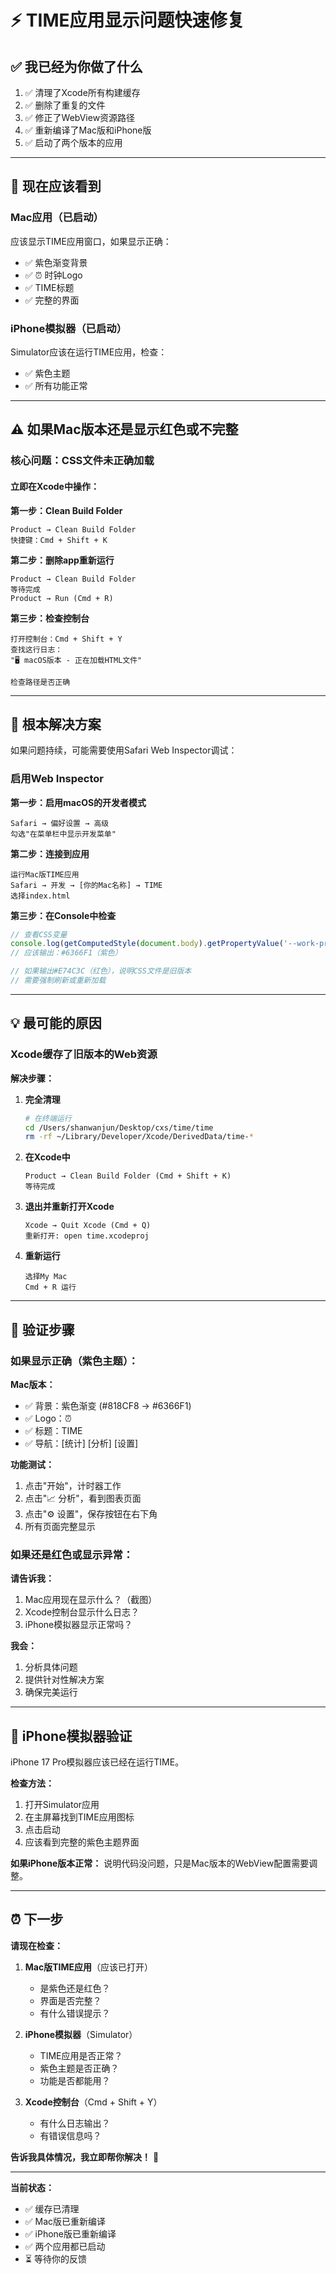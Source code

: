 # ⚡ TIME应用显示问题快速修复

## ✅ 我已经为你做了什么

1. ✅ 清理了Xcode所有构建缓存
2. ✅ 删除了重复的文件
3. ✅ 修正了WebView资源路径
4. ✅ 重新编译了Mac版和iPhone版
5. ✅ 启动了两个版本的应用

---

## 📱 现在应该看到

### Mac应用（已启动）
应该显示TIME应用窗口，如果显示正确：
- ✅ 紫色渐变背景
- ✅ ⏰ 时钟Logo  
- ✅ TIME标题
- ✅ 完整的界面

### iPhone模拟器（已启动）
Simulator应该在运行TIME应用，检查：
- ✅ 紫色主题
- ✅ 所有功能正常

---

## ⚠️ 如果Mac版本还是显示红色或不完整

### 核心问题：CSS文件未正确加载

#### 立即在Xcode中操作：

**第一步：Clean Build Folder**
```
Product → Clean Build Folder
快捷键：Cmd + Shift + K
```

**第二步：删除app重新运行**
```
Product → Clean Build Folder
等待完成
Product → Run (Cmd + R)
```

**第三步：检查控制台**
```
打开控制台：Cmd + Shift + Y
查找这行日志：
"🖥️ macOS版本 - 正在加载HTML文件"

检查路径是否正确
```

---

## 🔧 根本解决方案

如果问题持续，可能需要使用Safari Web Inspector调试：

### 启用Web Inspector

**第一步：启用macOS的开发者模式**
```
Safari → 偏好设置 → 高级
勾选"在菜单栏中显示开发菜单"
```

**第二步：连接到应用**
```
运行Mac版TIME应用
Safari → 开发 → [你的Mac名称] → TIME
选择index.html
```

**第三步：在Console中检查**
```javascript
// 查看CSS变量
console.log(getComputedStyle(document.body).getPropertyValue('--work-primary'));
// 应该输出：#6366F1（紫色）

// 如果输出#E74C3C（红色），说明CSS文件是旧版本
// 需要强制刷新或重新加载
```

---

## 💡 最可能的原因

### Xcode缓存了旧版本的Web资源

**解决步骤：**

1. **完全清理**
   ```bash
   # 在终端运行
   cd /Users/shanwanjun/Desktop/cxs/time/time
   rm -rf ~/Library/Developer/Xcode/DerivedData/time-*
   ```

2. **在Xcode中**
   ```
   Product → Clean Build Folder (Cmd + Shift + K)
   等待完成
   ```

3. **退出并重新打开Xcode**
   ```
   Xcode → Quit Xcode (Cmd + Q)
   重新打开: open time.xcodeproj
   ```

4. **重新运行**
   ```
   选择My Mac
   Cmd + R 运行
   ```

---

## 🎯 验证步骤

### 如果显示正确（紫色主题）：

**Mac版本：**
- ✅ 背景：紫色渐变 (#818CF8 → #6366F1)
- ✅ Logo：⏰
- ✅ 标题：TIME
- ✅ 导航：[统计] [分析] [设置]

**功能测试：**
1. 点击"开始"，计时器工作
2. 点击"📈 分析"，看到图表页面  
3. 点击"⚙️ 设置"，保存按钮在右下角
4. 所有页面完整显示

### 如果还是红色或显示异常：

**请告诉我：**
1. Mac应用现在显示什么？（截图）
2. Xcode控制台显示什么日志？
3. iPhone模拟器显示正常吗？

**我会：**
1. 分析具体问题
2. 提供针对性解决方案
3. 确保完美运行

---

## 📱 iPhone模拟器验证

iPhone 17 Pro模拟器应该已经在运行TIME。

**检查方法：**
1. 打开Simulator应用
2. 在主屏幕找到TIME应用图标
3. 点击启动
4. 应该看到完整的紫色主题界面

**如果iPhone版本正常：**
说明代码没问题，只是Mac版本的WebView配置需要调整。

---

## ⏰ 下一步

**请现在检查：**

1. **Mac版TIME应用**（应该已打开）
   - 是紫色还是红色？
   - 界面是否完整？
   - 有什么错误提示？

2. **iPhone模拟器**（Simulator）
   - TIME应用是否正常？
   - 紫色主题是否正确？
   - 功能是否都能用？

3. **Xcode控制台**（Cmd + Shift + Y）
   - 有什么日志输出？
   - 有错误信息吗？

**告诉我具体情况，我立即帮你解决！** 🚀

---

**当前状态：**
- ✅ 缓存已清理
- ✅ Mac版已重新编译
- ✅ iPhone版已重新编译
- ✅ 两个应用都已启动
- ⏳ 等待你的反馈



